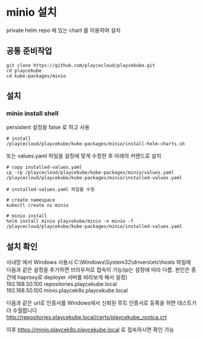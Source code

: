# minio 설치

private helm repo 에 있는 chart 를 이용하여 설치

## 공통 준비작업

```ShellSession
git clone https://github.com/playcecloud/playcekube.git
cd playcekube
cd kube-packages/minio
```

## 설치

### minio install shell

persistent 설정을 false 로 하고 사용

```ShellSession
# install
/playcecloud/playcekube/kube-packages/minio/install-helm-charts.sh
```

또는 values.yaml 파일을 설정에 맞게 수정한 후 아래의 커맨드로 설치

```ShellSession
# copy installed-values.yaml
cp -rp /playcecloud/playcekube/kube-packages/minio/values.yaml /playcecloud/playcekube/kube-packages/minio/installed-values.yaml

# installed-values.yaml 파일을 수정

# create namespace
kubectl create ns minio

# minio install
helm install minio playcekube/minio -n minio -f /playcecloud/playcekube/kube-packages/minio/installed-values.yaml
```

## 설치 확인

사내망 에서 Windows 사용시 C:\Windows\System32\drivers\etc\hosts 파일에 다음과 같은 설정을 추가하면 브라우저로 접속이 가능(ip는 설정에 따라 다름. 본인은 중간에 haproxy로 deployer 서버를 바라보게 해서 설정)  
192.168.50.100 repositories.playcekube.local  
192.168.50.100 minio.playcek8s.playcekube.local  
  
다음과 같은 url로 인증서를 Windows에서 신뢰된 루트 인증서로 등록을 하면 테스트가 더 수월합니다  
http://repositories.playcekube.local/certs/playcekube_rootca.crt  

이후 https://minio.playcek8s.playcekube.local 로 접속하시면 확인 가능

